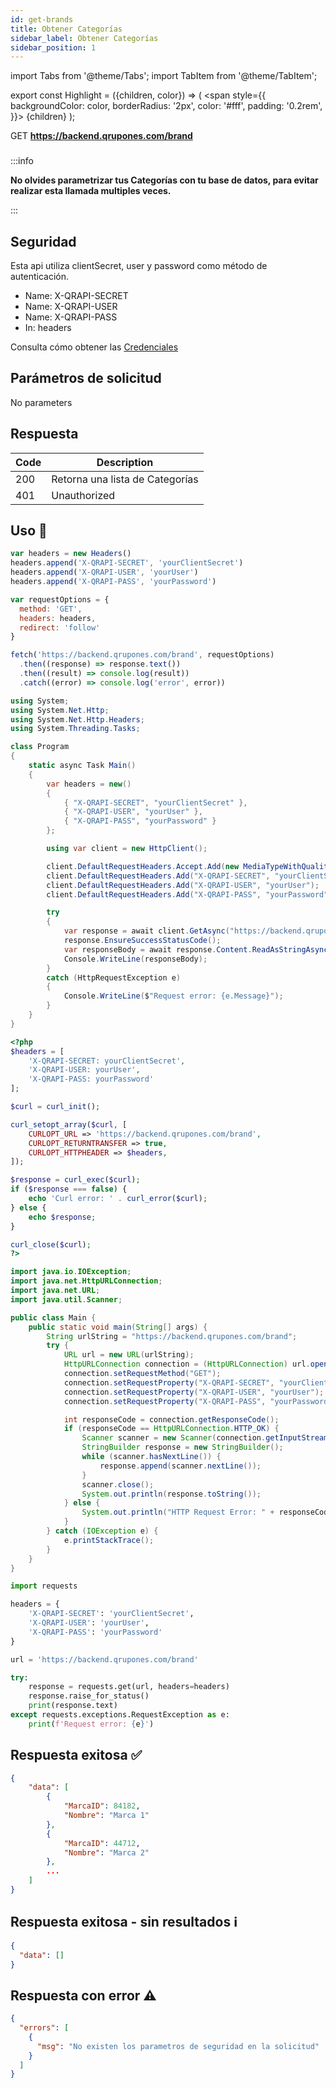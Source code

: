 ```yaml
---
id: get-brands
title: Obtener Categorías
sidebar_label: Obtener Categorías
sidebar_position: 1
---
```


import Tabs from '@theme/Tabs';
import TabItem from '@theme/TabItem';

export const Highlight = ({children, color}) => (
<span
style={{
      backgroundColor: color,
      borderRadius: '2px',
      color: '#fff',
      padding: '0.2rem',
    }}>
{children}
</span>
);

<Highlight color="#61b0fd">GET</Highlight> <b>https://backend.qrupones.com/brand</b>

###

:::info

<b>No olvides parametrizar tus Categorías con tu base de datos, para evitar realizar esta llamada multiples veces.</b>

:::

## Seguridad

Esta api utiliza clientSecret, user y password como método de autenticación.

- Name: <Highlight color="#f77170">X-QRAPI-SECRET</Highlight>
- Name: <Highlight color="#f77170">X-QRAPI-USER</Highlight>
- Name: <Highlight color="#f77170">X-QRAPI-PASS</Highlight>
- In: headers

Consulta cómo obtener las [Credenciales](/docs/intro#cómo-me-integro-con-qrupones)

## Parámetros de solicitud

No parameters

## Respuesta

| Code | Description                     |
| ---- | ------------------------------- |
| 200  | Retorna una lista de Categorías |
| 401  | Unauthorized                    |

## Uso 📝

<Tabs>
  <TabItem value="js" label="Javascript" default>

```jsx title="get-brands.js"
var headers = new Headers()
headers.append('X-QRAPI-SECRET', 'yourClientSecret')
headers.append('X-QRAPI-USER', 'yourUser')
headers.append('X-QRAPI-PASS', 'yourPassword')

var requestOptions = {
  method: 'GET',
  headers: headers,
  redirect: 'follow'
}

fetch('https://backend.qrupones.com/brand', requestOptions)
  .then((response) => response.text())
  .then((result) => console.log(result))
  .catch((error) => console.log('error', error))
```

  </TabItem>

  <TabItem value="csharp" label="C#">

```csharp title="get-brands.cs"
using System;
using System.Net.Http;
using System.Net.Http.Headers;
using System.Threading.Tasks;

class Program
{
    static async Task Main()
    {
        var headers = new()
        {
            { "X-QRAPI-SECRET", "yourClientSecret" },
            { "X-QRAPI-USER", "yourUser" },
            { "X-QRAPI-PASS", "yourPassword" }
        };

        using var client = new HttpClient();

        client.DefaultRequestHeaders.Accept.Add(new MediaTypeWithQualityHeaderValue("application/json"));
        client.DefaultRequestHeaders.Add("X-QRAPI-SECRET", "yourClientSecret");
        client.DefaultRequestHeaders.Add("X-QRAPI-USER", "yourUser");
        client.DefaultRequestHeaders.Add("X-QRAPI-PASS", "yourPassword");

        try
        {
            var response = await client.GetAsync("https://backend.qrupones.com/brand");
            response.EnsureSuccessStatusCode();
            var responseBody = await response.Content.ReadAsStringAsync();
            Console.WriteLine(responseBody);
        }
        catch (HttpRequestException e)
        {
            Console.WriteLine($"Request error: {e.Message}");
        }
    }
}
```

</TabItem>

 <TabItem value="php" label="PHP">

```php title="get-brands.php"
<?php
$headers = [
    'X-QRAPI-SECRET: yourClientSecret',
    'X-QRAPI-USER: yourUser',
    'X-QRAPI-PASS: yourPassword'
];

$curl = curl_init();

curl_setopt_array($curl, [
    CURLOPT_URL => 'https://backend.qrupones.com/brand',
    CURLOPT_RETURNTRANSFER => true,
    CURLOPT_HTTPHEADER => $headers,
]);

$response = curl_exec($curl);
if ($response === false) {
    echo 'Curl error: ' . curl_error($curl);
} else {
    echo $response;
}

curl_close($curl);
?>
```

</TabItem>

<TabItem value="java" label="Java">

```java title="get-brands.java"
import java.io.IOException;
import java.net.HttpURLConnection;
import java.net.URL;
import java.util.Scanner;

public class Main {
    public static void main(String[] args) {
        String urlString = "https://backend.qrupones.com/brand";
        try {
            URL url = new URL(urlString);
            HttpURLConnection connection = (HttpURLConnection) url.openConnection();
            connection.setRequestMethod("GET");
            connection.setRequestProperty("X-QRAPI-SECRET", "yourClientSecret");
            connection.setRequestProperty("X-QRAPI-USER", "yourUser");
            connection.setRequestProperty("X-QRAPI-PASS", "yourPassword");

            int responseCode = connection.getResponseCode();
            if (responseCode == HttpURLConnection.HTTP_OK) {
                Scanner scanner = new Scanner(connection.getInputStream());
                StringBuilder response = new StringBuilder();
                while (scanner.hasNextLine()) {
                    response.append(scanner.nextLine());
                }
                scanner.close();
                System.out.println(response.toString());
            } else {
                System.out.println("HTTP Request Error: " + responseCode);
            }
        } catch (IOException e) {
            e.printStackTrace();
        }
    }
}
```

</TabItem>

<TabItem value="python" label="Python">

```python title="get-brands.py"
import requests

headers = {
    'X-QRAPI-SECRET': 'yourClientSecret',
    'X-QRAPI-USER': 'yourUser',
    'X-QRAPI-PASS': 'yourPassword'
}

url = 'https://backend.qrupones.com/brand'

try:
    response = requests.get(url, headers=headers)
    response.raise_for_status()
    print(response.text)
except requests.exceptions.RequestException as e:
    print(f'Request error: {e}')
```

</TabItem>

</Tabs>

## Respuesta exitosa ✅

```json
{
    "data": [
        {
            "MarcaID": 84182,
            "Nombre": "Marca 1"
        },
        {
            "MarcaID": 44712,
            "Nombre": "Marca 2"
        },
        ...
    ]
}
```

## Respuesta exitosa - sin resultados ℹ️

```json
{
  "data": []
}
```

## Respuesta con error ⚠️

```json
{
  "errors": [
    {
      "msg": "No existen los parametros de seguridad en la solicitud"
    }
  ]
}
```
